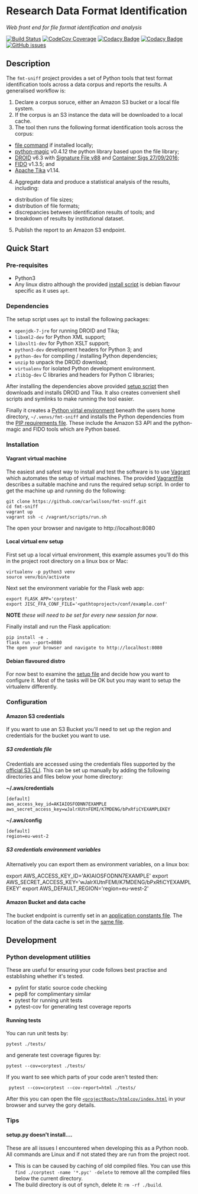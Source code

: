Research Data Format Identification
===================================
*Web front end for file format identification and analysis*

[![Build Status](https://travis-ci.org/carlwilson/fmt-sniff.svg?branch=master)](https://travis-ci.org/carlwilson/fmt-sniff "Travis-CI integration build")
[![CodeCov Coverage](https://img.shields.io/codecov/c/github/carlwilson/fmt-sniff.svg)](https://codecov.io/gh/carlwilson/fmt-sniff/ "CodeCov test coverage figure")
[![Codacy Badge](https://api.codacy.com/project/badge/Grade/ab34b42c50954e4192987e060321ea17)](https://www.codacy.com/app/openpreserve/fmt-sniff?utm_source=github.com&amp;utm_medium=referral&amp;utm_content=carlwilson/fmt-sniff&amp;utm_campaign=Badge_Grade)
[![Codacy Badge](https://api.codacy.com/project/badge/Coverage/ab34b42c50954e4192987e060321ea17)](https://www.codacy.com/app/openpreserve/fmt-sniff?utm_source=github.com&utm_medium=referral&utm_content=carlwilson/fmt-sniff&utm_campaign=Badge_Coverage)
[![GitHub issues](https://img.shields.io/github/issues/carlwilson/fmt-sniff.svg)](https://github.com/carlwilson/fmt-sniff/issues "Open issues on GitHub")

Description
-----------
The `fmt-sniff` project provides a set of Python tools that test format
identification tools across a data corpus and reports the results. A generalised
workflow is:

1. Declare a corpus soruce, either an Amazon S3 bucket or a local file system.
2. If the corpus is an S3 instance the data will be downloaded to a local cache.
3. The tool then runs the following format identification tools across the corpus:
  - [file command](https://www.darwinsys.com/file/) if installed locally;
  - [python-magic](https://pypi.python.org/pypi/python-magic) v0.4.12 the
python library based upon the file library;
  - [DROID](http://www.nationalarchives.gov.uk/information-management/manage-information/preserving-digital-records/droid/) v6.3 with [Signature File v88](http://www.nationalarchives.gov.uk/documents/DROID_SignatureFile_V88.xml)
and [Container Sigs 27/09/2016](http://www.nationalarchives.gov.uk/documents/container-signature-20160927.xml);
  - [FIDO](http://openpreservation.org/technology/products/fido/) v1.3.5; and
  - [Apache Tika](https://tika.apache.org/) v1.14.
4. Aggregate data and produce a statistical analysis of the results, including:
  - distribution of file sizes;
  - distribution of file formats;
  - discrepancies between identification results of tools; and
  - breakdown of results by institutional dataset.
5. Publish the report to an Amazon S3 endpoint.

Quick Start
-----------
### Pre-requisites
- Python3
- Any linux distro although the provided [install script](./scripts/setup.sh) is debian flavour specific as it uses `apt`.

### Dependencies
The setup script uses `apt` to install the following packages:
  - `openjdk-7-jre` for running DROID and Tika;
  - `libxml2-dev` for Python XML support;
  - `libxslt1-dev` for Python XSLT support;
  - `python3-dev` development headers for Python 3; and
  - `python-dev` for compiling / installing Python dependencies;
  - `unzip` to unpack the DROID download;
  - `virtualenv` for isolated Python development environment.
  - `zlib1g-dev` C libraries and headers for Python C libraries;

After installing the dependencies above provided [setup script](./scripts/setup.sh) then downloads and installs DROID and Tika. It also creates convenient shell scripts and symlinks to make running the tool easier.

Finally it creates a [Python virtal environment](http://docs.python-guide.org/en/latest/dev/virtualenvs/) beneath the users home directory, `~/.venvs/fmt-sniff` and installs the Python dependencies from the [PIP requirements file](./requirements.txt). These include
the Amazon S3 API and the python-magic and FIDO tools which are Python based.

### Installation
#### Vagrant virtual machine
The easiest and safest way to install and test the software is to use
[Vagrant](https://www.vagrantup.com/) which automates the setup of virtual machines. The provided [Vagrantfile](./Vagrantfile) describes a suitable machine
and runs the required setup script. In order to get the machine up and running do the following:

    git clone https://github.com/carlwilson/fmt-sniff.git
    cd fmt-sniff
    vagrant up
    vagrant ssh -c /vagrant/scripts/run.sh
The open your browser and navigate to http://localhost:8080

#### Local virtual env setup
First set up a local virtual environment, this example assumes you'll do this in the project root directory on a linux box or Mac:

    virtualenv -p python3 venv
    source venv/bin/activate
Next set the environment variable for the Flask web app:

    export FLASK_APP='corptest'
    export JISC_FFA_CONF_FILE='<pathtoproject>/conf/example.conf'
**NOTE** *these will need to be set for every new session for now*.

Finally install and run the  Flask application:

    pip install -e .
    flask run --port=8080
    The open your browser and navigate to http://localhost:8080

#### Debian flavoured distro
For now best to examine the [setup file](./scripts/setup.sh) and decide how you
want to configure it. Most of the tasks will be OK but you may want to setup the
virtualenv differently.

### Configuration
#### Amazon S3 credentials
If you want to use an S3 Bucket you'll need to set up the region and credentials
for the bucket you want to use.

##### S3 credentials file
Credentials are accessed using the credentials
files supported by the [official S3 CLI](http://docs.aws.amazon.com/cli/latest/userguide/cli-chap-getting-started.html). This can be set up manually by adding the following directories and files below your home directory:

**~/.aws/credentials**

    [default]
    aws_access_key_id=AKIAIOSFODNN7EXAMPLE
    aws_secret_access_key=wJalrXUtnFEMI/K7MDENG/bPxRfiCYEXAMPLEKEY

**~/.aws/config**

    [default]
    region=eu-west-2

##### S3 credentials environment variables
Alternatively you can export them as environment variables, on a linux box:

  export AWS_ACCESS_KEY_ID='AKIAIOSFODNN7EXAMPLE'
  export AWS_SECRET_ACCESS_KEY='wJalrXUtnFEMI/K7MDENG/bPxRfiCYEXAMPLEKEY'
  export AWS_DEFAULT_REGION='region=eu-west-2'

#### Amazon Bucket and data cache
The bucket endpoint is currently set in an [application constants file](https://github.com/carlwilson/fmt-sniff/blob/feat-configurable-tool-setup/corptest/const.py). The location of the data cache is set in the [same file](https://github.com/carlwilson/fmt-sniff/blob/feat-configurable-tool-setup/corptest/const.py).

Development
-----------
### Python development utilities
These are useful for ensuring your code follows best practise and establishing whether it's tested.

 - pylint for static source code checking
 - pep8 for complimentary similar
 - pytest for running unit tests
 - pytest-cov for generating test coverage reports

#### Running tests

You can run unit tests by:

    pytest ./tests/
and generate test coverage figures by:

    pytest --cov=corptest ./tests/
If you want to see which parts of your code aren't tested then:

     pytest --cov=corptest --cov-report=html ./tests/
After this you can open the file [`<projectRoot>/htmlcov/index.html`](./htmlcov/index.html) in your browser and survey the gory details.

### Tips
#### setup.py doesn't install....
These are all issues I encountered when developing this as a Python noob. All commands are Linux and if not stated they are run from the project root.
 - This is can be caused by caching of old compiled files. You can use this `find ./corptest -name '*.pyc' -delete` to remove all the compiled files below the current directory.
 - The build directory is out of synch, delete it: `rm -rf ./build`.
